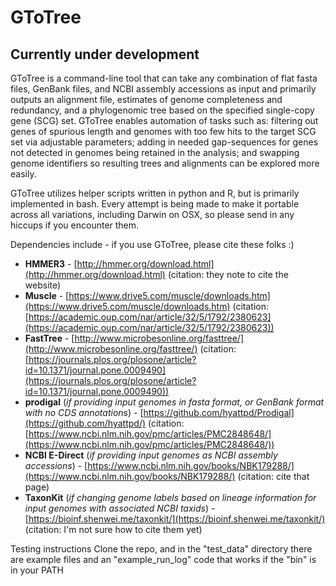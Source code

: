# GToTree

## Currently under development

GToTree is a command-line tool that can take any combination of flat fasta files, GenBank files, and NCBI assembly accessions as input and primarily outputs an alignment file, estimates of genome completeness and redundancy, and a phylogenomic tree based on the specified single-copy gene (SCG) set. GToTree enables automation of tasks such as: filtering out genes of spurious length and genomes with too few hits to the target SCG set via adjustable parameters; adding in needed gap-sequences for genes not detected in genomes being retained in the analysis; and swapping genome identifiers so resulting trees and alignments can be explored more easily.

GToTree utilizes helper scripts written in python and R, but is primarily implemented in bash. Every attempt is being made to make it portable across all variations, including Darwin on OSX, so please send in any hiccups if you encounter them.  

Dependencies include - if you use GToTree, please cite these folks :)  

- **HMMER3** - [http://hmmer.org/download.html](http://hmmer.org/download.html) (citation: they note to cite the website)  
- **Muscle** - [https://www.drive5.com/muscle/downloads.htm](https://www.drive5.com/muscle/downloads.htm) (citation: [https://academic.oup.com/nar/article/32/5/1792/2380623](https://academic.oup.com/nar/article/32/5/1792/2380623))
- **FastTree** - [http://www.microbesonline.org/fasttree/](http://www.microbesonline.org/fasttree/) (citation: [https://journals.plos.org/plosone/article?id=10.1371/journal.pone.0009490](https://journals.plos.org/plosone/article?id=10.1371/journal.pone.0009490))  
- **prodigal** (*if providing input genomes in fasta format, or GenBank format with no CDS annotations*) - [https://github.com/hyattpd/Prodigal](https://github.com/hyattpd/) (citation: [https://www.ncbi.nlm.nih.gov/pmc/articles/PMC2848648/](https://www.ncbi.nlm.nih.gov/pmc/articles/PMC2848648/))  
- **NCBI E-Direct** (*if providing input genomes as NCBI assembly accessions*) - [https://www.ncbi.nlm.nih.gov/books/NBK179288/](https://www.ncbi.nlm.nih.gov/books/NBK179288/) (citation: cite that page)
- **TaxonKit** (*if changing genome labels based on lineage information for input genomes with associated NCBI taxids*) - [https://bioinf.shenwei.me/taxonkit/](https://bioinf.shenwei.me/taxonkit/) (citation: I'm not sure how to cite them yet)

Testing instructions 
Clone the repo, and in the "test\_data" directory there are example files and an "example\_run\_log" code that works if the "bin" is in your PATH
